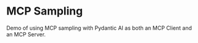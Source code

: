 # MCP Sampling

Demo of using MCP sampling with Pydantic AI as both an MCP Client and an MCP Server.
